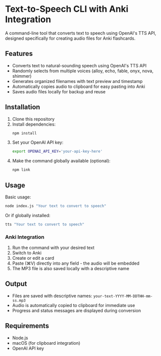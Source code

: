 # Text-to-Speech CLI with Anki Integration

A command-line tool that converts text to speech using OpenAI's TTS API, designed specifically for creating audio files for Anki flashcards.

## Features

- Converts text to natural-sounding speech using OpenAI's TTS API
- Randomly selects from multiple voices (alloy, echo, fable, onyx, nova, shimmer)
- Generates organized filenames with text preview and timestamp
- Automatically copies audio to clipboard for easy pasting into Anki
- Saves audio files locally for backup and reuse

## Installation

1. Clone this repository
2. Install dependencies:
   ```bash
   npm install
   ```
3. Set your OpenAI API key:
   ```bash
   export OPENAI_API_KEY='your-api-key-here'
   ```
4. Make the command globally available (optional):
   ```bash
   npm link
   ```

## Usage

Basic usage:
```bash
node index.js "Your text to convert to speech"
```

Or if globally installed:
```bash
tts "Your text to convert to speech"
```

### Anki Integration

1. Run the command with your desired text
2. Switch to Anki
3. Create or edit a card
4. Paste (⌘V) directly into any field - the audio will be embedded
5. The MP3 file is also saved locally with a descriptive name

## Output

- Files are saved with descriptive names: `your-text-YYYY-MM-DDTHH-mm-ss.mp3`
- Audio is automatically copied to clipboard for immediate use
- Progress and status messages are displayed during conversion

## Requirements

- Node.js
- macOS (for clipboard integration)
- OpenAI API key
